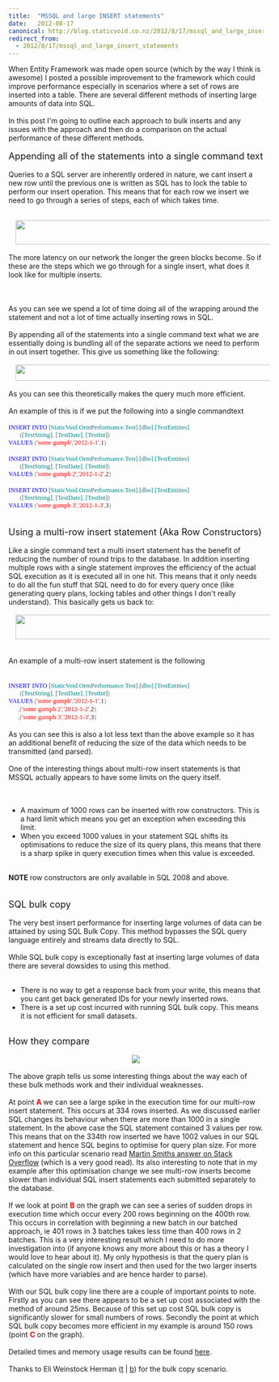 ```yaml
---
title:  "MSSQL and large INSERT statements"
date:   2012-08-17
canonical: http://blog.staticvoid.co.nz/2012/8/17/mssql_and_large_insert_statements
redirect_from:
  - 2012/8/17/mssql_and_large_insert_statements
---
```

When Entity Framework was made open source (which by the way I think is awesome) I posted a possible improvement to the framework which could improve performance especially in scenarios where a set of rows are inserted into a table. There are several different methods of inserting large amounts of data into SQL.<br />
<br />
In this post I'm going to outline each approach to bulk inserts and any issues with the approach and then do a&nbsp;comparison&nbsp;on the actual performance of these different methods.<br />
<br />
<span style="font-size: large;">Appending all of the statements into a single command text</span><br />
<br />
Queries to a SQL server are&nbsp;inherently&nbsp;ordered in nature, we cant insert a new row until the previous one is written as SQL has to lock the table to perform our insert operation. This means that for each row we insert we need to go through a series of steps, each of which takes time.<br />
<br />
<div class="separator" style="clear: both; text-align: center;">
<a href="http://2.bp.blogspot.com/-HTe0IQ1_vqA/UCyGXMG1EwI/AAAAAAAAARM/jJIhGdvQ2x8/s1600/SQL+Query+Execution.png" imageanchor="1" style="margin-left: 1em; margin-right: 1em;"><img border="0" height="48" src="http://2.bp.blogspot.com/-HTe0IQ1_vqA/UCyGXMG1EwI/AAAAAAAAARM/jJIhGdvQ2x8/s640/SQL+Query+Execution.png" width="640" /></a></div>
<div class="separator" style="clear: both; text-align: center;">
<br /></div>
<span style="text-align: left;">The more latency on our network the longer the green blocks become.&nbsp;</span>So if these are the steps which we go through for a single insert, what does it look like for multiple inserts.<br />
<br />
<div class="separator" style="clear: both; text-align: center;">
<a href="http://2.bp.blogspot.com/-2Da-5Q-F8F0/UCyHhRZqVYI/AAAAAAAAARU/WQRUl45uzaU/s1600/SQL+Query+Execution+-+multiples.png" imageanchor="1" style="margin-left: 1em; margin-right: 1em;"><img border="0" height="16" src="http://2.bp.blogspot.com/-2Da-5Q-F8F0/UCyHhRZqVYI/AAAAAAAAARU/WQRUl45uzaU/s640/SQL+Query+Execution+-+multiples.png" width="640" /></a></div>
<div class="separator" style="clear: both; text-align: center;">
<br /></div>
<div class="separator" style="clear: both; text-align: left;">
As you can see we spend a lot of time doing all of the wrapping around the statement and not a lot of time actually inserting rows in SQL.&nbsp;</div>
<br />
By appending all of the statements into a single command text what we are essentially doing is bundling all of the&nbsp;separate&nbsp;actions we need to perform in out insert&nbsp;together. This give us something like the following:<br />
<br />
<div class="separator" style="clear: both; text-align: center;">
<a href="http://2.bp.blogspot.com/-3RpUOi5OFnA/UCyKg_TFRTI/AAAAAAAAARs/h8wZJ8jH9G8/s1600/SQL+Query+Execution+-+multiples+batched.png" imageanchor="1" style="margin-left: 1em; margin-right: 1em;"><img border="0" height="32" src="http://2.bp.blogspot.com/-3RpUOi5OFnA/UCyKg_TFRTI/AAAAAAAAARs/h8wZJ8jH9G8/s640/SQL+Query+Execution+-+multiples+batched.png" width="640" /></a></div>
<div class="separator" style="clear: both; text-align: center;">
<br /></div>
<div class="separator" style="clear: both; text-align: left;">
As you can see this theoretically makes the query much more efficient.</div>
<br />
An example of this is if we put the following into a single commandtext<br />
<br />
<div class="MsoNormal" style="margin-bottom: 0.0001pt;">
<span style="color: blue; font-family: Consolas; font-size: 9.5pt; mso-font-kerning: 0pt;">INSERT</span><span style="font-family: Consolas; font-size: 9.5pt; mso-font-kerning: 0pt;"> <span style="color: blue;">INTO</span> <span style="color: teal;">[StaticVoid.OrmPerformance.Test]</span><span style="color: grey;">.</span><span style="color: teal;">[dbo]</span><span style="color: grey;">.</span><span style="color: teal;">[TestEntities]</span> <o:p></o:p></span></div>
<div class="MsoNormal" style="margin-bottom: 0.0001pt;">
<span style="color: blue; font-family: Consolas; font-size: 9.5pt; mso-font-kerning: 0pt;">&nbsp;&nbsp;&nbsp;&nbsp;&nbsp;&nbsp; </span><span style="color: grey; font-family: Consolas; font-size: 9.5pt; mso-font-kerning: 0pt;">(</span><span style="color: teal; font-family: Consolas; font-size: 9.5pt; mso-font-kerning: 0pt;">[TestString]</span><span style="color: grey; font-family: Consolas; font-size: 9.5pt; mso-font-kerning: 0pt;">,</span><span style="font-family: Consolas; font-size: 9.5pt; mso-font-kerning: 0pt;"> <span style="color: teal;">[TestDate]</span><span style="color: grey;">,</span> <span style="color: teal;">[TestInt]</span><span style="color: grey;">)</span><o:p></o:p></span></div>
<div class="MsoNormal" style="margin-bottom: 0.0001pt;">
<span style="color: blue; font-family: Consolas; font-size: 9.5pt; mso-font-kerning: 0pt;">VALUES </span><span style="color: grey; font-family: Consolas; font-size: 9.5pt; mso-font-kerning: 0pt;">(</span><span style="color: red; font-family: Consolas; font-size: 9.5pt; mso-font-kerning: 0pt;">'some
gumph'</span><span style="color: grey; font-family: Consolas; font-size: 9.5pt; mso-font-kerning: 0pt;">,</span><span style="color: red; font-family: Consolas; font-size: 9.5pt; mso-font-kerning: 0pt;">'2012-1-1'</span><span style="color: grey; font-family: Consolas; font-size: 9.5pt; mso-font-kerning: 0pt;">,</span><span style="font-family: Consolas; font-size: 9.5pt; mso-font-kerning: 0pt;">1<span style="color: grey;">)</span><o:p></o:p></span></div>
<div class="MsoNormal" style="margin-bottom: 0.0001pt;">
<br /></div>
<div class="MsoNormal" style="margin-bottom: 0.0001pt;">
<span style="color: blue; font-family: Consolas; font-size: 9.5pt; mso-font-kerning: 0pt;">INSERT</span><span style="font-family: Consolas; font-size: 9.5pt; mso-font-kerning: 0pt;"> <span style="color: blue;">INTO</span> <span style="color: teal;">[StaticVoid.OrmPerformance.Test]</span><span style="color: grey;">.</span><span style="color: teal;">[dbo]</span><span style="color: grey;">.</span><span style="color: teal;">[TestEntities]</span> <o:p></o:p></span></div>
<div class="MsoNormal" style="margin-bottom: 0.0001pt;">
<span style="color: blue; font-family: Consolas; font-size: 9.5pt; mso-font-kerning: 0pt;">&nbsp;&nbsp;&nbsp;&nbsp;&nbsp;&nbsp; </span><span style="color: grey; font-family: Consolas; font-size: 9.5pt; mso-font-kerning: 0pt;">(</span><span style="color: teal; font-family: Consolas; font-size: 9.5pt; mso-font-kerning: 0pt;">[TestString]</span><span style="color: grey; font-family: Consolas; font-size: 9.5pt; mso-font-kerning: 0pt;">,</span><span style="font-family: Consolas; font-size: 9.5pt; mso-font-kerning: 0pt;"> <span style="color: teal;">[TestDate]</span><span style="color: grey;">,</span> <span style="color: teal;">[TestInt]</span><span style="color: grey;">)</span><o:p></o:p></span></div>
<div class="MsoNormal" style="margin-bottom: 0.0001pt;">
<span style="color: blue; font-family: Consolas; font-size: 9.5pt; mso-font-kerning: 0pt;">VALUES </span><span style="color: grey; font-family: Consolas; font-size: 9.5pt; mso-font-kerning: 0pt;">(</span><span style="color: red; font-family: Consolas; font-size: 9.5pt; mso-font-kerning: 0pt;">'some
gumph 2'</span><span style="color: grey; font-family: Consolas; font-size: 9.5pt; mso-font-kerning: 0pt;">,</span><span style="color: red; font-family: Consolas; font-size: 9.5pt; mso-font-kerning: 0pt;">'2012-1-2'</span><span style="color: grey; font-family: Consolas; font-size: 9.5pt; mso-font-kerning: 0pt;">,</span><span style="font-family: Consolas; font-size: 9.5pt; mso-font-kerning: 0pt;">2<span style="color: grey;">)</span><o:p></o:p></span></div>
<div class="MsoNormal" style="margin-bottom: 0.0001pt;">
<br /></div>
<div class="MsoNormal" style="margin-bottom: 0.0001pt;">
<span style="color: blue; font-family: Consolas; font-size: 9.5pt; mso-font-kerning: 0pt;">INSERT</span><span style="font-family: Consolas; font-size: 9.5pt; mso-font-kerning: 0pt;"> <span style="color: blue;">INTO</span> <span style="color: teal;">[StaticVoid.OrmPerformance.Test]</span><span style="color: grey;">.</span><span style="color: teal;">[dbo]</span><span style="color: grey;">.</span><span style="color: teal;">[TestEntities]</span> <o:p></o:p></span></div>
<div class="MsoNormal" style="margin-bottom: 0.0001pt;">
<span style="color: blue; font-family: Consolas; font-size: 9.5pt; mso-font-kerning: 0pt;">&nbsp;&nbsp;&nbsp;&nbsp;&nbsp;&nbsp; </span><span style="color: grey; font-family: Consolas; font-size: 9.5pt; mso-font-kerning: 0pt;">(</span><span style="color: teal; font-family: Consolas; font-size: 9.5pt; mso-font-kerning: 0pt;">[TestString]</span><span style="color: grey; font-family: Consolas; font-size: 9.5pt; mso-font-kerning: 0pt;">,</span><span style="font-family: Consolas; font-size: 9.5pt; mso-font-kerning: 0pt;"> <span style="color: teal;">[TestDate]</span><span style="color: grey;">,</span> <span style="color: teal;">[TestInt]</span><span style="color: grey;">)</span><o:p></o:p></span></div>
<div class="MsoNormal" style="margin-bottom: 0.0001pt;">
<span style="color: blue; font-family: Consolas; font-size: 9.5pt; mso-font-kerning: 0pt;">VALUES </span><span style="color: grey; font-family: Consolas; font-size: 9.5pt; mso-font-kerning: 0pt;">(</span><span style="color: red; font-family: Consolas; font-size: 9.5pt; mso-font-kerning: 0pt;">'some
gumph 3'</span><span style="color: grey; font-family: Consolas; font-size: 9.5pt; mso-font-kerning: 0pt;">,</span><span style="color: red; font-family: Consolas; font-size: 9.5pt; mso-font-kerning: 0pt;">'2012-1-3'</span><span style="color: grey; font-family: Consolas; font-size: 9.5pt; mso-font-kerning: 0pt;">,</span><span style="font-family: Consolas; font-size: 9.5pt; mso-font-kerning: 0pt;">3<span style="color: grey;">)<o:p></o:p></span></span></div>
<br />
<br />
<span style="font-size: large;">Using a multi-row insert statement (Aka Row Constructors)</span><br />
<br />
Like a single command text a multi insert statement has the benefit of reducing the number of round trips to the database. In addition inserting multiple rows with a single statement improves the efficiency of the actual SQL execution as it is executed all in one hit. This means that it only needs to do all the fun stuff that SQL need to do for every query once (like generating query plans, locking tables and other things I&nbsp;don't&nbsp;really understand). This basically gets us back to:<br />
<br />
<div class="separator" style="clear: both; text-align: center;">
<a href="http://2.bp.blogspot.com/-HTe0IQ1_vqA/UCyGXMG1EwI/AAAAAAAAARM/jJIhGdvQ2x8/s1600/SQL+Query+Execution.png" imageanchor="1" style="margin-left: 1em; margin-right: 1em; text-align: center;"><img border="0" height="48" src="http://2.bp.blogspot.com/-HTe0IQ1_vqA/UCyGXMG1EwI/AAAAAAAAARM/jJIhGdvQ2x8/s640/SQL+Query+Execution.png" width="640" /></a></div>
<br />
<br />
An example of a multi-row insert statement is the following<br />
<br />
<br />
<div class="MsoNormal" style="margin-bottom: 0.0001pt;">
<span style="color: blue; font-family: Consolas; font-size: 9.5pt;">INSERT</span><span style="font-family: Consolas; font-size: 9.5pt;">&nbsp;<span style="color: blue;">INTO</span>&nbsp;<span style="color: teal;">[StaticVoid.OrmPerformance.Test]</span><span style="color: grey;">.</span><span style="color: teal;">[dbo]</span><span style="color: grey;">.</span><span style="color: teal;">[TestEntities]</span><o:p></o:p></span></div>
<div class="MsoNormal" style="margin-bottom: 0.0001pt;">
<span style="color: blue; font-family: Consolas; font-size: 9.5pt;">&nbsp;&nbsp;&nbsp;&nbsp;&nbsp;&nbsp;&nbsp;</span><span style="color: grey; font-family: Consolas; font-size: 9.5pt;">(</span><span style="color: teal; font-family: Consolas; font-size: 9.5pt;">[TestString]</span><span style="color: grey; font-family: Consolas; font-size: 9.5pt;">,</span><span style="font-family: Consolas; font-size: 9.5pt;">&nbsp;<span style="color: teal;">[TestDate]</span><span style="color: grey;">,</span>&nbsp;<span style="color: teal;">[TestInt]</span><span style="color: grey;">)</span><o:p></o:p></span></div>
<div class="MsoNormal" style="margin-bottom: 0.0001pt;">
<span style="color: blue; font-family: Consolas; font-size: 9.5pt;">VALUES&nbsp;</span><span style="color: grey; font-family: Consolas; font-size: 9.5pt;">(</span><span style="color: red; font-family: Consolas; font-size: 9.5pt;">'some gumph'</span><span style="color: grey; font-family: Consolas; font-size: 9.5pt;">,</span><span style="color: red; font-family: Consolas; font-size: 9.5pt;">'2012-1-1'</span><span style="color: grey; font-family: Consolas; font-size: 9.5pt;">,</span><span style="font-family: Consolas; font-size: 9.5pt;">1<span style="color: grey;">)</span></span></div>
<div class="MsoNormal" style="margin-bottom: 0.0001pt;">
<span style="color: blue; font-family: Consolas; font-size: 9.5pt;">&nbsp; &nbsp; &nbsp;&nbsp;</span><span style="color: grey; font-family: Consolas; font-size: 13px;">,</span><span style="color: grey; font-family: Consolas; font-size: 9.5pt;">(</span><span style="color: red; font-family: Consolas; font-size: 9.5pt;">'some gumph 2'</span><span style="color: grey; font-family: Consolas; font-size: 9.5pt;">,</span><span style="color: red; font-family: Consolas; font-size: 9.5pt;">'2012-1-2'</span><span style="color: grey; font-family: Consolas; font-size: 9.5pt;">,</span><span style="font-family: Consolas; font-size: 9.5pt;">2<span style="color: grey;">)</span></span></div>
<div class="MsoNormal" style="margin-bottom: 0.0001pt;">
<span style="color: blue; font-family: Consolas; font-size: 9.5pt;">&nbsp; &nbsp; &nbsp;&nbsp;</span><span style="color: grey; font-family: Consolas; font-size: 13px;">,</span><span style="color: grey; font-family: Consolas; font-size: 9.5pt;">(</span><span style="color: red; font-family: Consolas; font-size: 9.5pt;">'some gumph 3'</span><span style="color: grey; font-family: Consolas; font-size: 9.5pt;">,</span><span style="color: red; font-family: Consolas; font-size: 9.5pt;">'2012-1-3'</span><span style="color: grey; font-family: Consolas; font-size: 9.5pt;">,</span><span style="font-family: Consolas; font-size: 9.5pt;">3<span style="color: grey;">)</span></span></div>
<br />
As you can see this is also a lot less text than the above example so it has an additional benefit of reducing the size of the data which needs to be transmitted (and parsed).<br />
<br />
One of the interesting things about multi-row insert statements is that MSSQL actually appears to have some limits on the query itself.<br />
<br />
<br />
<ul>
<li>A maximum of 1000 rows can be inserted with row constructors. This is a hard limit which means you get an exception when exceeding this limit.</li>
<li>When you exceed 1000 values in your statement SQL shifts its optimisations to reduce the size of its query plans, this means that there is a sharp spike in query execution times when this value is exceeded.&nbsp;</li>
</ul>
<br />
<b>NOTE&nbsp;</b>row constructors are only&nbsp;available&nbsp;in SQL 2008 and above.<br />
<br />
<br />
<span style="font-size: large;">SQL bulk copy</span><br />
<br />
The very best insert performance for inserting large volumes of data can be attained by using SQL Bulk Copy. This method bypasses the SQL query language entirely and streams data directly to SQL.<br />
<br />
While SQL bulk copy is exceptionally fast at inserting large volumes of data there are several dowsides to using this method.<br />
<br />
<ul>
<li>There is no way to get a response back from your write, this means that you cant get back generated IDs for your newly inserted rows.</li>
<li>There is a&nbsp;set up&nbsp;cost incurred with running SQL bulk copy. This means it is not efficient for small datasets.</li>
</ul>
<br />
<span style="font-size: large;">How they compare</span><br />
<br />
<div class="separator" style="clear: both; text-align: center;">
<a href="http://1.bp.blogspot.com/-cHlk7bgPY9I/UC37WSnp_xI/AAAAAAAAASE/FsZIGHlmlYs/s1600/Bulk+Insert+Methods.png" imageanchor="1" style="margin-left: 1em; margin-right: 1em;"><img border="0" src="http://1.bp.blogspot.com/-cHlk7bgPY9I/UC37WSnp_xI/AAAAAAAAASE/FsZIGHlmlYs/s1600/Bulk+Insert+Methods.png" /></a></div>
<br />
The above graph tells us some interesting things about the way each of these bulk methods work and their individual weaknesses.<br />
<br />
At point <b><span style="color: red;">A</span> </b>we can see a large spike in the execution time for our multi-row insert statement. This occurs at 334 rows inserted. As we discussed earlier SQL changes its&nbsp;behaviour&nbsp;when there are more than 1000 in a single statement. In the above case the SQL statement contained 3 values per row. This means that on the 334th row inserted we have 1002 values in our SQL statement and hence SQL begins to optimise for query plan size. For more info on this particular scenario read <a href="http://stackoverflow.com/a/8640583/1070291">Martin Smiths&nbsp;answer on Stack Overflow</a>&nbsp;(which is a very good read). Its also interesting to note that in my example after this optimisation change we see multi-row inserts become slower than individual SQL insert statements each submitted separately to the database.<br />
<br />
If we look at point <b><span style="color: red;">B</span></b> on the graph we can see a series of sudden drops in execution time which occur every 200 rows beginning on the 400th row. This occurs in correlation with beginning a new batch in our batched approach, ie 401 rows in 3 batches takes less time than 400 rows in 2 batches. This is a very interesting result which I need to do more investigation into (if anyone knows any more about this or has a theory I would love to hear about it). My only hypothesis is that the query plan is calculated on the single row insert and then used for the two larger inserts (which have more variables and are hence harder to parse).<br />
<br />
With our SQL bulk copy line there are a couple of important points to note. Firstly as you can see there appears to be a set up cost associated with the method of around 25ms. Because of this set up cost SQL bulk copy is significantly slower for small numbers of rows. Secondly the point at which SQL bulk copy becomes more efficient in my example is around 150 rows (point<span style="color: red;"> <b>C</b></span> on the graph).<br />
<br />
Detailed times and memory usage results can be found <a href="https://dl.dropbox.com/u/37129059/Performance%20Results%20-%20SQL%20Bulk%20Insert.xlsx">here</a>.<br />
<br />
Thanks to Eli Weinstock Herman (<a href="https://twitter.com/tarwn">t</a> | <a href="http://tiernok.com/">b</a>) for the bulk copy scenario.
